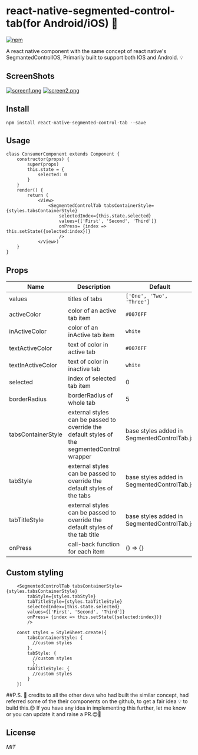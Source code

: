 # react-native-segmented-control-tab(for Android/iOS) 🚀
[![npm](https://img.shields.io/npm/v/react-native-segmented-control-tab.svg?style=flat-square "npm version")](https://www.npmjs.com/package/react-native-segmented-control-tab)


A react native component with the same concept of react native's SegmantedControlIOS, Primarily built to support both IOS and Android. 💡

## ScreenShots
[![screen1.png](http://s13.postimg.org/hd8b53rd3/screen1.png)](http://postimg.org/image/492qsezb7/)
[![screen2.png](http://s11.postimg.org/onlfshx2r/screen2.png)](http://postimg.org/image/3qp7ntz1r/)

## Install
`npm install react-native-segmented-control-tab --save`

## Usage
```
class ConsumerComponent extends Component {
    constructor(props) {
        super(props)
        this.state = {
            selected: 0
        }
    }
    render() {
        return (
            <View>
                <SegmentedControlTab tabsContainerStyle={styles.tabsContainerStyle}
                    selectedIndex={this.state.selected}
                    values={['First', 'Second', 'Third']}
                    onPress= {index => this.setState({selected:index})}
                    />
            </View>)
    }
}
```
## Props
 Name | Description | Default | Type
------|-------------|----------|-----------
values | titles of tabs  | `['One', 'Two', 'Three']` | array
activeColor | color of an active tab item | `#0076FF`| string
inActiveColor | color of an inActive tab item| `white` | string
textActiveColor | text of color in active tab | `#0076FF` | string
textInActiveColor | text of color in inactive tab | `white` | string
selected | index of selected tab item | 0 | number
borderRadius | borderRadius of whole tab | 5 | number
tabsContainerStyle | external styles can be passed to override the default styles of the segmentedControl wrapper| base styles added in SegmentedControlTab.js  | object(styles)
tabStyle | external styles can be passed to override the default styles of the tabs| base styles added in SegmentedControlTab.js  | object(styles)
tabTitleStyle | external styles can be passed to override the default styles of the tab title| base styles added in SegmentedControlTab.js  | object(styles)
onPress | call-back function for each item | () => {} | func

## Custom styling
  ```
      <SegmentedControlTab tabsContainerStyle={styles.tabsContainerStyle}
          tabStyle={styles.tabStyle}
          tabTitleStyle={styles.tabTitleStyle}
          selectedIndex={this.state.selected}
          values={['First', 'Second', 'Third']}
          onPress= {index => this.setState({selected:index})}
          />

      const styles = StyleSheet.create({
          tabsContainerStyle: {
            //custom styles
          },
          tabStyle: {
            //custom styles
            },
          tabTitleStyle: {
            //custom styles
          }
      })

  ```

##P.S.
🙏 credits to all the other devs who had built the similar concept, had referred some of the their components on the github, to get a fair idea 💡 to build this.😊
If you have any idea in implementing this further, let me know or you can update it and raise a PR.😊🚀

## License
*MIT*
